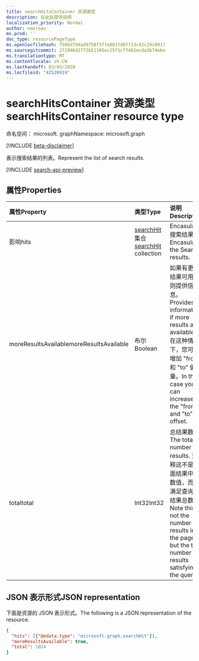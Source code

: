 ```yaml
---
title: searchHitsContainer 资源类型
description: 在此处提供说明
localization_priority: Normal
author: nmoreau
ms.prod: ''
doc_type: resourcePageType
ms.openlocfilehash: 750bd79dad9758f3ffe883fd87713c42c29c0917
ms.sourcegitcommit: 272996d2772b51105ec25f1cf7482ecda3b74ebe
ms.translationtype: MT
ms.contentlocale: zh-CN
ms.lasthandoff: 03/05/2020
ms.locfileid: "42520919"
---
```

# <a name="searchhitscontainer-resource-type"></a><span data-ttu-id="cae00-103">searchHitsContainer 资源类型</span><span class="sxs-lookup"><span data-stu-id="cae00-103">searchHitsContainer resource type</span></span>

<span data-ttu-id="cae00-104">命名空间： microsoft. graph</span><span class="sxs-lookup"><span data-stu-id="cae00-104">Namespace: microsoft.graph</span></span>

[!INCLUDE [beta-disclaimer](../../includes/beta-disclaimer.md)]

<span data-ttu-id="cae00-105">表示搜索结果的列表。</span><span class="sxs-lookup"><span data-stu-id="cae00-105">Represent the list of search results.</span></span>

[!INCLUDE [search-api-preview](../../includes/search-api-preview-signup.md)]

## <a name="properties"></a><span data-ttu-id="cae00-106">属性</span><span class="sxs-lookup"><span data-stu-id="cae00-106">Properties</span></span>

| <span data-ttu-id="cae00-107">属性</span><span class="sxs-lookup"><span data-stu-id="cae00-107">Property</span></span>     | <span data-ttu-id="cae00-108">类型</span><span class="sxs-lookup"><span data-stu-id="cae00-108">Type</span></span>        | <span data-ttu-id="cae00-109">说明</span><span class="sxs-lookup"><span data-stu-id="cae00-109">Description</span></span> |
|:-------------|:------------|:------------|
|<span data-ttu-id="cae00-110">影响</span><span class="sxs-lookup"><span data-stu-id="cae00-110">hits</span></span>|<span data-ttu-id="cae00-111">[searchHit](searchhit.md)集合</span><span class="sxs-lookup"><span data-stu-id="cae00-111">[searchHit](searchhit.md) collection</span></span>|<span data-ttu-id="cae00-112">Encasulate 搜索结果。</span><span class="sxs-lookup"><span data-stu-id="cae00-112">Encasulate the Search results.</span></span>|
|<span data-ttu-id="cae00-113">moreResultsAvailable</span><span class="sxs-lookup"><span data-stu-id="cae00-113">moreResultsAvailable</span></span>|<span data-ttu-id="cae00-114">布尔</span><span class="sxs-lookup"><span data-stu-id="cae00-114">Boolean</span></span>|<span data-ttu-id="cae00-115">如果有更多结果可用，则提供信息。</span><span class="sxs-lookup"><span data-stu-id="cae00-115">Provides information if more results are available.</span></span> <span data-ttu-id="cae00-116">在这种情况下，您可以增加 "from" 和 "to" 偏移量。</span><span class="sxs-lookup"><span data-stu-id="cae00-116">In that case you can increase the "from" and "to" offset.</span></span>|
|<span data-ttu-id="cae00-117">total</span><span class="sxs-lookup"><span data-stu-id="cae00-117">total</span></span>|<span data-ttu-id="cae00-118">Int32</span><span class="sxs-lookup"><span data-stu-id="cae00-118">Int32</span></span>|<span data-ttu-id="cae00-119">总结果数。</span><span class="sxs-lookup"><span data-stu-id="cae00-119">The total number of results.</span></span> <span data-ttu-id="cae00-120">注释这不是页面结果中的数值，而是满足查询的结果总数。</span><span class="sxs-lookup"><span data-stu-id="cae00-120">Note this is not the number on results in the page, but the total number of results satisfying the query.</span></span>|

## <a name="json-representation"></a><span data-ttu-id="cae00-121">JSON 表示形式</span><span class="sxs-lookup"><span data-stu-id="cae00-121">JSON representation</span></span>

<span data-ttu-id="cae00-122">下面是资源的 JSON 表示形式。</span><span class="sxs-lookup"><span data-stu-id="cae00-122">The following is a JSON representation of the resource.</span></span>

<!-- {
  "blockType": "resource",
  "optionalProperties": [

  ],
  "@odata.type": "microsoft.graph.searchHitsContainer",
  "baseType": null
}-->

```json
{
  "hits": [{"@odata.type": "microsoft.graph.searchHit"}],
  "moreResultsAvailable": true,
  "total": 1024
}
```

<!-- uuid: 16cd6b66-4b1a-43a1-adaf-3a886856ed98
2019-02-04 14:57:30 UTC -->
<!-- {
  "type": "#page.annotation",
  "description": "searchHitsContainer resource",
  "keywords": "",
  "section": "documentation",
  "tocPath": ""
}-->